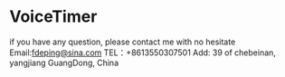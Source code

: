 # VoiceTimer
if you have any question, please contact me with no hesitate Email:fdeping@sina.com TEL：+8613550307501 Add: 39 of chebeinan, yangjiang GuangDong, China

